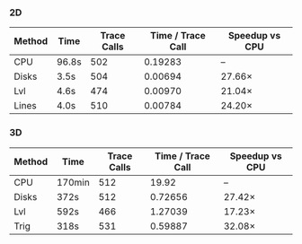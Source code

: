### 2D

| Method | Time  | Trace Calls | Time / Trace Call | Speedup vs CPU |
|--------|-------|-------------|-------------------|----------------|
| CPU    | 96.8s | 502         | 0.19283           | –              |
| Disks  | 3.5s  | 504         | 0.00694           | 27.66×         |
| Lvl    | 4.6s  | 474         | 0.00970           | 21.04×         |
| Lines  | 4.0s  | 510         | 0.00784           | 24.20×         |

### 3D

| Method | Time   | Trace Calls | Time / Trace Call | Speedup vs CPU |
|--------|--------|-------------|-------------------|----------------|
| CPU    | 170min | 512         | 19.92             | –              |
| Disks  | 372s   | 512         | 0.72656           | 27.42×         |
| Lvl    | 592s   | 466         | 1.27039           | 17.23×         |
| Trig   | 318s   | 531         | 0.59887           | 32.08×         |
